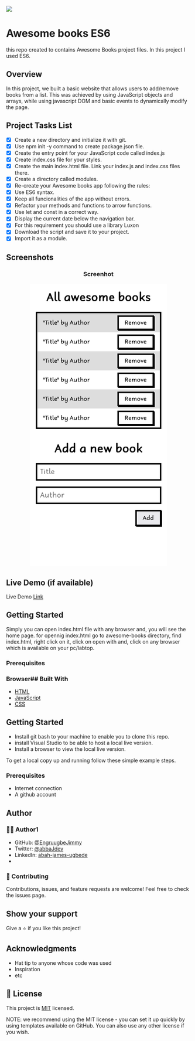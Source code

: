 ![](https://img.shields.io/badge/EngruugbeJimmy-blue)

# Awesome books ES6
this repo created to contains Awesome Books project files. In this project I used ES6.

## Overview

In this project, we built a basic website that allows users to add/remove books from a list. This was achieved by using JavaScript objects and arrays, while using javascript DOM and basic events to dynamically modify the page.

## Project Tasks List

- [x] Create a new directory and initialize it with git.
- [x] Use npm init -y command to create package.json file.
- [x] Create the entry point for your JavaScript code called index.js
- [x] Create index.css file for your styles.
- [x] Create the main index.html file. Link your index.js and index.css files there.
- [x] Create a directory called modules.
- [x] Re-create your Awesome books app following the rules:
- [x] Use ES6 syntax.
- [x] Keep all funcionalities of the app without errors.
- [x] Refactor your methods and functions to arrow functions.
- [x] Use let and const in a correct way.
- [x] Display the current date below the navigation bar.
- [x] For this requirement you should use a library Luxon
- [x] Download the script and save it to your project.
- [x] Import it as a module.

## Screenshots

<h3 align="center">Screenhot</h3>
<p align="center">
  <img width="375" src="screenshots/mobile_demo.png">
</P>

## Live Demo (if available)
Live Demo [Link](#)

## Getting Started
Simply you can open index.html file with any browser and, you will see the home page.
for opennig index.html go to awesome-books directory, find index.html, right click on it, click on open with and, click on any browser which is available on your pc/labtop. 
### Prerequisites
### Browser## Built With

- [HTML](https://developer.mozilla.org/en-US/docs/Web/HTML)
- [JavaScript](https://developer.mozilla.org/en-US/docs/Web/JavaScript)
- [CSS](https://developer.mozilla.org/en-US/docs/Web/CSS)


## Getting Started

- Install git bash to your machine to enable you to clone this repo.
- install Visual Studio to be able to host a local live version.
- Install a browser to view the local live version.

To get a local copy up and running follow these simple example steps.

### Prerequisites

- Internet connection
- A github account



## Author
### 🧑🏻 Author1
- GitHub: [@EngruugbeJimmy](https://github.com/EngruugbeJimmy)
- Twitter: [@abbaJdev](https://twitter.com/abbaJdev)
- LinkedIn: [abah-james-ugbede](https://www.linkedin.com/in/abah-james-ugbede-356982159/)
- 
### 🤝 Contributing
Contributions, issues, and feature requests are welcome!
Feel free to check the issues page.
## Show your support
Give a ⭐️ if you like this project!

## Acknowledgments
- Hat tip to anyone whose code was used
- Inspiration
- etc
## 📝 License

This project is [MIT](https://github.com/git/git-scm.com/blob/main/MIT-LICENSE.txt) licensed.

NOTE: we recommend using the MIT license - you can set it up quickly by using templates available on GitHub. You can also use any other license if you wish.
